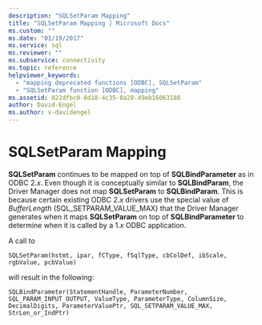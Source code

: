 ```yaml
---
description: "SQLSetParam Mapping"
title: "SQLSetParam Mapping | Microsoft Docs"
ms.custom: ""
ms.date: "01/19/2017"
ms.service: sql
ms.reviewer: ""
ms.subservice: connectivity
ms.topic: reference
helpviewer_keywords: 
  - "mapping deprecated functions [ODBC], SQLSetParam"
  - "SQLSetParam function [ODBC], mapping"
ms.assetid: 022dfbc0-8d18-4c35-8a28-d9eb16063188
author: David-Engel
ms.author: v-davidengel
---
```

# SQLSetParam Mapping
**SQLSetParam** continues to be mapped on top of **SQLBindParameter** as in ODBC 2.*x*. Even though it is conceptually similar to **SQLBindParam**, the Driver Manager does not map **SQLSetParam** to **SQLBindParam**. This is because certain existing ODBC 2.*x* drivers use the special value of *BufferLength* (SQL_SETPARAM_VALUE_MAX) that the Driver Manager generates when it maps **SQLSetParam** on top of **SQLBindParameter** to determine when it is called by a 1.*x* ODBC application.  
  
 A call to  
  
```  
SQLSetParam(hstmt, ipar, fCType, fSqlType, cbColDef, ibScale, rgbValue, pcbValue)  
```  
  
 will result in the following:  
  
```  
SQLBindParameter(StatementHandle, ParameterNumber, SQL_PARAM_INPUT_OUTPUT, ValueType, ParameterType, ColumnSize, DecimalDigits, ParameterValuePtr, SQL_SETPARAM_VALUE_MAX, StrLen_or_IndPtr)  
```
